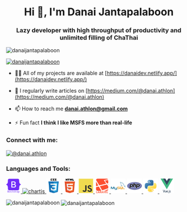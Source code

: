 <h1 align="center">Hi 👋, I'm Danai Jantapalaboon</h1>
<h3 align="center">Lazy developer with high throughput of productivity and unlimited filling of ChaThai</h3>

<p align="left"> <img src="https://komarev.com/ghpvc/?username=danaijantapalaboon&label=Profile%20views&color=0e75b6&style=flat" alt="danaijantapalaboon" /> </p>

<p align="left"> <a href="https://github.com/ryo-ma/github-profile-trophy"><img src="https://github-profile-trophy.vercel.app/?username=danaijantapalaboon" alt="danaijantapalaboon" /></a> </p>

- 👨‍💻 All of my projects are available at [https://danaidev.netlify.app/](https://danaidev.netlify.app/)

- 📝 I regularly write articles on [https://medium.com/@danai.athlon](https://medium.com/@danai.athlon)

- 📫 How to reach me **danai.athlon@gmail.com**

- ⚡ Fun fact **I think I like MSFS more than real-life**

<h3 align="left">Connect with me:</h3>
<p align="left">
<a href="https://medium.com/@danai.athlon" target="blank"><img align="center" src="https://raw.githubusercontent.com/rahuldkjain/github-profile-readme-generator/master/src/images/icons/Social/medium.svg" alt="@danai.athlon" height="30" width="40" /></a>
</p>

<h3 align="left">Languages and Tools:</h3>
<p align="left"> <a href="https://getbootstrap.com" target="_blank" rel="noreferrer"> <img src="https://raw.githubusercontent.com/devicons/devicon/master/icons/bootstrap/bootstrap-plain-wordmark.svg" alt="bootstrap" width="40" height="40"/> </a> <a href="https://www.chartjs.org" target="_blank" rel="noreferrer"> <img src="https://www.chartjs.org/media/logo-title.svg" alt="chartjs" width="40" height="40"/> </a> <a href="https://www.w3schools.com/css/" target="_blank" rel="noreferrer"> <img src="https://raw.githubusercontent.com/devicons/devicon/master/icons/css3/css3-original-wordmark.svg" alt="css3" width="40" height="40"/> </a> <a href="https://www.w3.org/html/" target="_blank" rel="noreferrer"> <img src="https://raw.githubusercontent.com/devicons/devicon/master/icons/html5/html5-original-wordmark.svg" alt="html5" width="40" height="40"/> </a> <a href="https://developer.mozilla.org/en-US/docs/Web/JavaScript" target="_blank" rel="noreferrer"> <img src="https://raw.githubusercontent.com/devicons/devicon/master/icons/javascript/javascript-original.svg" alt="javascript" width="40" height="40"/> </a> <a href="https://laravel.com/" target="_blank" rel="noreferrer"> <img src="https://raw.githubusercontent.com/devicons/devicon/master/icons/laravel/laravel-plain-wordmark.svg" alt="laravel" width="40" height="40"/> </a> <a href="https://www.mysql.com/" target="_blank" rel="noreferrer"> <img src="https://raw.githubusercontent.com/devicons/devicon/master/icons/mysql/mysql-original-wordmark.svg" alt="mysql" width="40" height="40"/> </a> <a href="https://www.php.net" target="_blank" rel="noreferrer"> <img src="https://raw.githubusercontent.com/devicons/devicon/master/icons/php/php-original.svg" alt="php" width="40" height="40"/> </a> <a href="https://www.python.org" target="_blank" rel="noreferrer"> <img src="https://raw.githubusercontent.com/devicons/devicon/master/icons/python/python-original.svg" alt="python" width="40" height="40"/> </a> <a href="https://vuejs.org/" target="_blank" rel="noreferrer"> <img src="https://raw.githubusercontent.com/devicons/devicon/master/icons/vuejs/vuejs-original-wordmark.svg" alt="vuejs" width="40" height="40"/> </a> </p>

<p><img align="left" src="https://github-readme-stats.vercel.app/api/top-langs?username=danaijantapalaboon&show_icons=true&locale=en&layout=compact" alt="danaijantapalaboon" /></p>

<p>&nbsp;<img align="center" src="https://github-readme-stats.vercel.app/api?username=danaijantapalaboon&show_icons=true&locale=en" alt="danaijantapalaboon" /></p>
